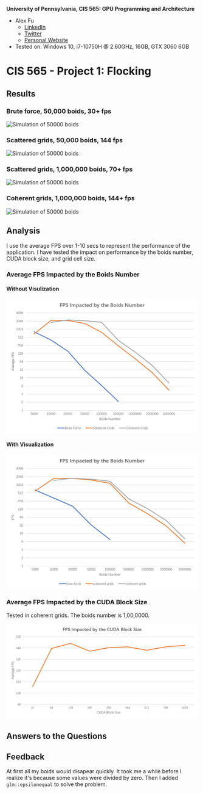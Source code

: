 **University of Pennsylvania, CIS 565: GPU Programming and Architecture**

* Alex Fu
  * [LinkedIn](https://www.linkedin.com/in/alex-fu-b47b67238/)
  * [Twitter](https://twitter.com/AlexFu8304)
  * [Personal Website](https://thecger.com/)
* Tested on: Windows 10, i7-10750H @ 2.60GHz, 16GB, GTX 3060 6GB

# CIS 565 - Project 1: Flocking

## Results

### Brute force, 50,000 boids, 30+ fps

![Simulation of 50000 boids](./images/1.2-50000.gif)

### Scattered grids, 50,000 boids, 144 fps

![Simulation of 50000 boids](./images/2.1-50000.gif)

### Scattered grids, 1,000,000 boids, 70+ fps

![Simulation of 50000 boids](./images/2.1-1000000.gif)

### Coherent grids, 1,000,000 boids, 144+ fps

![Simulation of 50000 boids](./images/2.3-1000000.gif)

## Analysis

I use the average FPS over 1-10 secs to represent the performance of the application. I have tested the impact on performance by the boids number, CUDA block size, and grid cell size.

### Average FPS Impacted by the Boids Number

#### Without Visulization

![Average FPS Impacted by the Boids Number](./images/boids-num.png)

#### With Visualization

![Average FPS Impacted by the Boids Number](./images/boids-num-vis.png)

### Average FPS Impacted by the CUDA Block Size

Tested in coherent grids. The boids number is 1,00,0000. 

![Average FPS Impacted by the Boids Number](./images/block-size.png)

## Answers to the Questions

## Feedback

At first all my boids would disapear quickly. It took me a while before I realize it's because some values were divided by zero. Then I added `glm::epsilonequal` to solve the problem.
